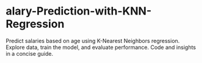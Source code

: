 # alary-Prediction-with-KNN-Regression
Predict salaries based on age using K-Nearest Neighbors regression. Explore data, train the model, and evaluate performance. Code and insights in a concise guide. 
